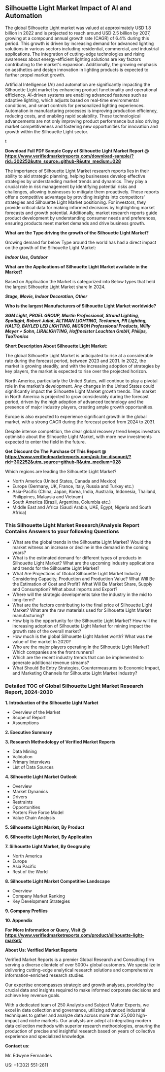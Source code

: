 <h2>Silhouette Light Market Impact of AI and Automation</h2><p>The global Silhouette Light market was valued at approximately USD 1.8 billion in 2022 and is projected to reach around USD 2.5 billion by 2027, growing at a compound annual growth rate (CAGR) of 6.4% during this period. This growth is driven by increasing demand for advanced lighting solutions in various sectors including residential, commercial, and industrial applications. The integration of cutting-edge technologies and rising awareness about energy-efficient lighting solutions are key factors contributing to the market's expansion. Additionally, the growing emphasis on aesthetics and design innovation in lighting products is expected to further propel market growth.</p><p>Artificial Intelligence (AI) and automation are significantly impacting the Silhouette Light market by enhancing product functionality and operational efficiency. AI-driven systems are enabling advanced features such as adaptive lighting, which adjusts based on real-time environmental conditions, and smart controls for personalized lighting experiences. Automation in manufacturing processes is improving production efficiency, reducing costs, and enabling rapid scalability. These technological advancements are not only improving product performance but also driving market competitiveness and fostering new opportunities for innovation and growth within the Silhouette Light sector.</p>t</p><p id="" class=""><strong>Download Full PDF Sample Copy of Silhouette Light Market Report @ <a href="https://www.verifiedmarketreports.com/download-sample/?rid=302252&utm_source=github-R&utm_medium=028" target="_blank">https://www.verifiedmarketreports.com/download-sample/?rid=302252&utm_source=github-R&utm_medium=028</a></strong></p><p>The importance of&nbsp;Silhouette Light Market research reports lies in their ability to aid strategic planning, helping businesses develop effective strategies by understanding market trends and dynamics. They play a crucial role in risk management by identifying potential risks and challenges, allowing businesses to mitigate them proactively. These reports offer a competitive advantage by providing insights into competitors' strategies and Silhouette Light Market positioning. For investors, they provide critical data for making informed decisions by highlighting market forecasts and growth potential. Additionally, market research reports guide product development by understanding consumer needs and preferences, ensuring products meet market demands and drive business growth.</p><p><strong>What are the&nbsp;Type driving the growth of the Silhouette Light Market?</strong></p><p id="" class="">Growing demand for below Type around the world has had a direct impact on the growth of the Silhouette Light Market:</p><em><strong>Indoor Use, Outdoor</strong></em></p><strong>What are the&nbsp;Applications&nbsp;of Silhouette Light Market available in the Market?</strong></p><p id="" class="">Based on Application the Market is categorized into Below types that held the largest Silhouette Light Market share In 2024.</p><em><strong>Stage, Movie, Indoor Decoration, Other</strong></em></p><strong>Who is the largest Manufacturers of Silhouette Light Market worldwide?</strong></p><p><em><strong>SGM Light, PROEL GROUP, Martin Professional, Strand Lighting, Spotlight, Robert Juliat, ALTMAN LIGHTING, Teclumen, PR Lighting, HALTO, BAYLED LED LIGHTING, MICROH Professional Products, Willy Meyer + Sohn, LIRALIGHTING, Hoffmeister Leuchten GmbH, Philips, TaoTronics</strong></em></p><p id="" class=""><strong>Short Description About Silhouette Light Market:</strong></p><p>The global Silhouette Light Market is anticipated to rise at a considerable rate during the forecast period, between 2023 and 2031. In 2022, the market is growing steadily, and with the increasing adoption of strategies by key players, the market is expected to rise over the projected horizon.</p><p>North America, particularly the United States, will continue to play a pivotal role in the market's development. Any changes in the United States could significantly impact the Silhouette Light Market growth trends. The market in North America is projected to grow considerably during the forecast period, driven by the high adoption of advanced technology and the presence of major industry players, creating ample growth opportunities.</p><p>Europe is also expected to experience significant growth in the global market, with a strong CAGR during the forecast period from 2024 to 2031.</p><p>Despite intense competition, the clear global recovery trend keeps investors optimistic about the Silhouette Light Market, with more new investments expected to enter the field in the future.</p><p id="" class=""><strong>Get Discount On The Purchase Of This Report @ <a href="https://www.verifiedmarketreports.com/ask-for-discount/?rid=302252&utm_source=github-R&utm_medium=028" target="_blank">https://www.verifiedmarketreports.com/ask-for-discount/?rid=302252&utm_source=github-R&utm_medium=028</a></strong></p>Which regions are leading the Silhouette Light Market?</p><ul><li>North America (United States, Canada and Mexico)</li><li>Europe (Germany, UK, France, Italy, Russia and Turkey etc.)</li><li>Asia-Pacific (China, Japan, Korea, India, Australia, Indonesia, Thailand, Philippines, Malaysia and Vietnam)</li><li>South America (Brazil, Argentina, Columbia etc.)</li><li>Middle East and Africa (Saudi Arabia, UAE, Egypt, Nigeria and South Africa)</li></ul><h3 id="" class="">This Silhouette Light Market Research/Analysis Report Contains Answers to your following Questions</h3><ul><li>What are the global trends in the Silhouette Light Market? Would the market witness an increase or decline in the demand in the coming years?</li><li>What is the estimated demand for different types of products in Silhouette Light Market? What are the upcoming industry applications and trends for the Silhouette Light Market?</li><li>What Are Projections of Global Silhouette Light Market Industry Considering Capacity, Production and Production Value? What Will Be the Estimation of Cost and Profit? What Will Be Market Share, Supply and Consumption? What about imports and Export?</li><li>Where will the strategic developments take the industry in the mid to long-term?</li><li>What are the factors contributing to the final price of Silhouette Light Market? What are the raw materials used for Silhouette Light Market manufacturing?</li><li>How big is the opportunity for the Silhouette Light Market? How will the increasing adoption of Silhouette Light Market for mining impact the growth rate of the overall market?</li><li>How much is the global Silhouette Light Market worth? What was the value of the market In 2020?</li><li>Who are the major players operating in the Silhouette Light Market? Which companies are the front runners?</li><li>Which are the recent industry trends that can be implemented to generate additional revenue streams?</li><li>What Should Be Entry Strategies, Countermeasures to Economic Impact, and Marketing Channels for Silhouette Light Market Industry?</li></ul><h3 id="" class="">Detailed TOC of Global Silhouette Light Market Research Report, 2024-2030</h3><p id="" class=""><strong>1. Introduction of the Silhouette Light Market</strong></p><ul><li>Overview of the Market</li><li>Scope of Report</li><li>Assumptions</li></ul><p id="" class=""><strong>2. Executive Summary</strong></p><p id="" class=""><strong>3. Research Methodology of Verified Market Reports</strong></p><ul><li>Data Mining</li><li>Validation</li><li>Primary Interviews</li><li>List of Data Sources</li></ul><p id="" class=""><strong>4. Silhouette Light Market Outlook</strong></p><ul><li>Overview</li><li>Market Dynamics</li><li>Drivers</li><li>Restraints</li><li>Opportunities</li><li>Porters Five Force Model</li><li>Value Chain Analysis</li></ul><p id="" class=""><strong>5. Silhouette Light Market, By Product</strong></p><p id="" class=""><strong>6. Silhouette Light Market, By Application</strong></p><p id="" class=""><strong>7. Silhouette Light Market, By Geography</strong></p><ul><li>North America</li><li>Europe</li><li>Asia Pacific</li><li>Rest of the World</li></ul><p id="" class=""><strong>8. Silhouette Light Market Competitive Landscape</strong></p><ul><li>Overview</li><li>Company Market Ranking</li><li>Key Development Strategies</li></ul><p id="" class=""><strong>9. Company Profiles</strong></p><p id="" class=""><strong>10. Appendix</strong></p><p id="" class=""><strong>For More Information or Query, Visit @ <a href="https://www.verifiedmarketreports.com/product/silhouette-light-market/" target="_blank">https://www.verifiedmarketreports.com/product/silhouette-light-market/</a></strong></p><p id="" class=""><strong>About Us: Verified Market Reports</strong></p><p id="" class="">Verified Market Reports is a premier Global Research and Consulting firm serving a diverse clientele of over 5000+ global customers. We specialize in delivering cutting-edge analytical research solutions and comprehensive information-enriched research studies.</p><p id="" class="">Our expertise encompasses strategic and growth analyses, providing the crucial data and insights required to make informed corporate decisions and achieve key revenue goals.</p><p id="" class="">With a dedicated team of 250 Analysts and Subject Matter Experts, we excel in data collection and governance, utilizing advanced industrial techniques to gather and analyze data across more than 25,000 high-impact and niche markets. Our analysts are adept at integrating modern data collection methods with superior research methodologies, ensuring the production of precise and insightful research based on years of collective experience and specialized knowledge.</p><p id="" class=""><strong>Contact us:</strong></p><p id="" class="">Mr. Edwyne Fernandes</p><p id="" class="">US: +1(302) 551-2611</p>